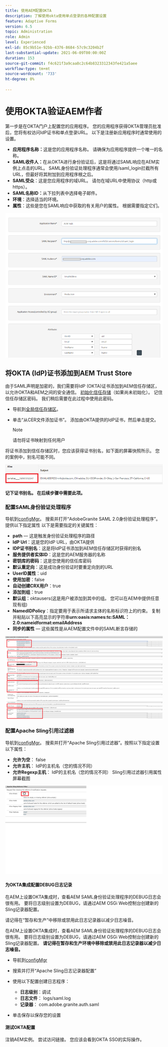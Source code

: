 ```yaml
---
title: 使用AEM配置OKTA
description: 了解使用okta使用单点登录的各种配置设置
feature: Adaptive Forms
version: 6.5
topic: Administration
role: Admin
level: Experienced
exl-id: 85c9b51e-92bb-4376-8684-57c9c3204b2f
last-substantial-update: 2021-06-09T00:00:00Z
duration: 153
source-git-commit: f4c621f3a9caa8c2c64b8323312343fe421a5aee
workflow-type: tm+mt
source-wordcount: '733'
ht-degree: 0%

---
```


# 使用OKTA验证AEM作者

第一步是在OKTA门户上配置您的应用程序。 您的应用程序获得OKTA管理员批准后，您将有权访问IdP证书和单点登录URL。 以下是注册新应用程序时通常使用的设置。

* **应用程序名称：**&#x200B;这是您的应用程序名称。 请确保为应用程序提供一个唯一的名称。
* **SAML收件人：**&#x200B;在从OKTA进行身份验证后，这是将通过SAML响应在AEM实例上点击的URL。 SAML身份验证处理程序通常会使用/saml_login拦截所有URL，但最好将其附加到应用程序根之后。
* **SAML受众**：这是您应用程序的域URL。 请勿在域URL中使用协议（http或https）。
* **SAML名称ID：**&#x200B;从下拉列表中选择电子邮件。
* **环境**：选择适当的环境。
* **属性**：这些是您在SAML响应中获取的有关用户的属性。 根据需要指定它们。


![okta-application](assets/okta-app-settings-blurred.PNG)


## 将OKTA (IdP)证书添加到AEM Trust Store

由于SAML声明是加密的，我们需要将IdP (OKTA)证书添加到AEM信任存储区，以允许OKTA和AEM之间的安全通信。
[初始化信任存储](http://localhost:4502/libs/granite/security/content/truststore.html)（如果尚未初始化）。
记住信任存储区密码。 我们稍后需要在此过程中使用此密码。

* 导航到[全局信任存储区](http://localhost:4502/libs/granite/security/content/truststore.html)。
* 单击“从CER文件添加证书”。 添加由OKTA提供的IdP证书，然后单击提交。

  >[!NOTE]
  >
  >请勿将证书映射到任何用户

将证书添加到信任存储区时，您应该获得证书别名，如下面的屏幕快照所示。 您的案例中，别名可能不同。

![证书别名](assets/cert-alias.PNG)

**记下证书别名。 在后续步骤中需要此项。**

### 配置SAML身份验证处理程序

导航到[configMgr](http://localhost:4502/system/console/configMgr)。
搜索并打开“AdobeGranite SAML 2.0身份验证处理程序”。
提供以下指定属性
以下是需要指定的关键属性：

* **path** — 这是触发身份验证处理程序的路径
* **IdP Url**：这是您的IdP URL，由OKTA提供
* **IDP证书别名**：这是将IdP证书添加到AEM信任存储区时获得的别名
* **服务提供者实体ID**：这是您的AEM服务器的名称
* **密钥库的密码**：这是您使用的信任库密码
* **默认重定向**：这是成功身份验证时要重定向到的URL
* **UserID属性**：uid
* **使用加密**：false
* **自动创建CRX用户**：true
* **添加到组**：true
* **默认组**：oktausers(这是用户被添加到其中的组。 您可以在AEM中提供任意现有组)
* **NamedIDPolicy**：指定要用于表示所请求主体的名称标识符上的约束。 复制并粘贴以下高亮显示的字符串&#x200B;**urn:oasis:names:tc:SAML：2.0:nameidformat:emailAddress**
* **同步的属性** — 这些属性是从AEM配置文件中的SAML断言存储的

![saml-authentication-handler](assets/saml-authentication-settings-blurred.PNG)

### 配置Apache Sling引用过滤器

导航到[configMgr](http://localhost:4502/system/console/configMgr)。
搜索并打开“Apache Sling引用过滤器”。按照以下指定设置以下属性：

* **允许为空**： false
* **允许主机**： IdP的主机名（您的情况不同）
* **允许Regexp主机**： IdP的主机名（您的情况不同）
Sling引用过滤器引用属性屏幕截图

![反向链接筛选条件](assets/okta-referrer.png)

#### 为OKTA集成配置DEBUG日志记录

在AEM上设置OKTA集成时，查看AEM SAML身份验证处理程序的DEBUG日志会很有用。 要将日志级别设置为DEBUG，请通过AEM OSGi Web控制台创建新的Sling记录器配置。

请记得在“暂存和生产”中移除或禁用此日志记录器以减少日志噪音。

在AEM上设置OKTA集成时，查看AEM SAML身份验证处理程序的DEBUG日志会很有用。 要将日志级别设置为DEBUG，请通过AEM OSGi Web控制台创建新的Sling记录器配置。
**请记得在暂存和生产环境中移除或禁用此日志记录器以减少日志噪音。**
* 导航到[configMgr](http://localhost:4502/system/console/configMgr)

* 搜索并打开“Apache Sling日志记录器配置”
* 使用以下配置创建日志程序：
   * **日志级别**：调试
   * **日志文件**： logs/saml.log
   * **记录器**： com.adobe.granite.auth.saml
* 单击保存以保存您的设置

#### 测试OKTA配置

注销AEM实例。 尝试访问链接。 您应该会看到OKTA SSO的实际操作。
